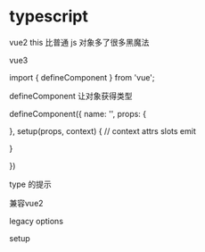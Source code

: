 # typescript

vue2 this 比普通 js 对象多了很多黑魔法

vue3

import { defineComponent } from 'vue';

defineComponent 让对象获得类型

defineComponent({
  name: '',
  props: {

  },
  setup(props, context) {
    // context attrs slots emit

  }

})

type 的提示

兼容vue2

legacy options

setup
